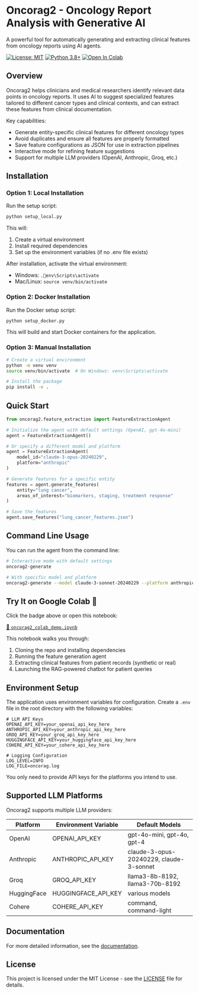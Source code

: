 # Oncorag2 - Oncology Report Analysis with Generative AI

A powerful tool for automatically generating and extracting clinical features from oncology reports using AI agents.

[![License: MIT](https://img.shields.io/badge/License-MIT-yellow.svg)](https://opensource.org/licenses/MIT)
[![Python 3.8+](https://img.shields.io/badge/python-3.8+-blue.svg)](https://www.python.org/downloads/)
[![Open In Colab](https://colab.research.google.com/assets/colab-badge.svg)](https://colab.research.google.com/github/YOUR_USERNAME/YOUR_REPO/blob/main/oncorag2_colab_demo.ipynb)

## Overview

Oncorag2 helps clinicians and medical researchers identify relevant data points in oncology reports. It uses AI to suggest specialized features tailored to different cancer types and clinical contexts, and can extract these features from clinical documentation.

Key capabilities:
- Generate entity-specific clinical features for different oncology types
- Avoid duplicates and ensure all features are properly formatted
- Save feature configurations as JSON for use in extraction pipelines
- Interactive mode for refining feature suggestions
- Support for multiple LLM providers (OpenAI, Anthropic, Groq, etc.)

## Installation

### Option 1: Local Installation

Run the setup script:

```bash
python setup_local.py
```

This will:
1. Create a virtual environment
2. Install required dependencies
3. Set up the environment variables (if no .env file exists)

After installation, activate the virtual environment:
- Windows: `.env\Scripts\activate`
- Mac/Linux: `source venv/bin/activate`

### Option 2: Docker Installation

Run the Docker setup script:

```bash
python setup_docker.py
```

This will build and start Docker containers for the application.

### Option 3: Manual Installation

```bash
# Create a virtual environment
python -m venv venv
source venv/bin/activate  # On Windows: venv\Scripts\activate

# Install the package
pip install -e .
```

## Quick Start

```python
from oncorag2.feature_extraction import FeatureExtractionAgent

# Initialize the agent with default settings (OpenAI, gpt-4o-mini)
agent = FeatureExtractionAgent()

# Or specify a different model and platform
agent = FeatureExtractionAgent(
    model_id="claude-3-opus-20240229",
    platform="anthropic"
)

# Generate features for a specific entity
features = agent.generate_features(
    entity="lung cancer",
    areas_of_interest="biomarkers, staging, treatment response"
)

# Save the features
agent.save_features("lung_cancer_features.json")
```

## Command Line Usage

You can run the agent from the command line:

```bash
# Interactive mode with default settings
oncorag2-generate

# With specific model and platform
oncorag2-generate --model claude-3-sonnet-20240229 --platform anthropic
```

## Try It on Google Colab 🚀

Click the badge above or open this notebook:

[📓 `oncorag2_colab_demo.ipynb`](https://colab.research.google.com/github/YOUR_USERNAME/YOUR_REPO/blob/main/oncorag2_colab_demo.ipynb)

This notebook walks you through:
1. Cloning the repo and installing dependencies
2. Running the feature generation agent
3. Extracting clinical features from patient records (synthetic or real)
4. Launching the RAG-powered chatbot for patient queries

## Environment Setup

The application uses environment variables for configuration. Create a `.env` file in the root directory with the following variables:

```
# LLM API Keys
OPENAI_API_KEY=your_openai_api_key_here
ANTHROPIC_API_KEY=your_anthropic_api_key_here
GROQ_API_KEY=your_groq_api_key_here
HUGGINGFACE_API_KEY=your_huggingface_api_key_here
COHERE_API_KEY=your_cohere_api_key_here

# Logging Configuration
LOG_LEVEL=INFO
LOG_FILE=oncorag.log
```

You only need to provide API keys for the platforms you intend to use.

## Supported LLM Platforms

Oncorag2 supports multiple LLM providers:

| Platform     | Environment Variable     | Default Models                            |
|--------------|--------------------------|--------------------------------------------|
| OpenAI       | OPENAI_API_KEY           | gpt-4o-mini, gpt-4o, gpt-4                 |
| Anthropic    | ANTHROPIC_API_KEY        | claude-3-opus-20240229, claude-3-sonnet   |
| Groq         | GROQ_API_KEY             | llama3-8b-8192, llama3-70b-8192           |
| HuggingFace  | HUGGINGFACE_API_KEY      | various models                            |
| Cohere       | COHERE_API_KEY           | command, command-light                    |

## Documentation

For more detailed information, see the [documentation](docs/usage.md).

## License

This project is licensed under the MIT License - see the [LICENSE](LICENSE) file for details.
